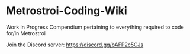 # Metrostroi-Coding-Wiki
Work in Progress Compendium pertaining to everything required to code for/in Metrostroi

Join the Discord server: https://discord.gg/bAFP2c5CJs
